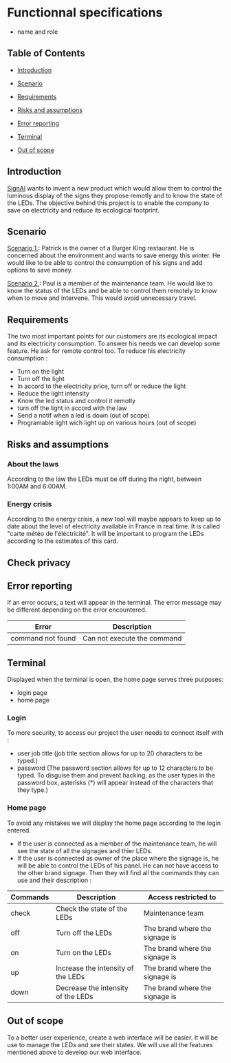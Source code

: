 # Functionnal specifications

- name and role

## Table of Contents

-  [Introduction](#overview)


-  [Scenario](#scenario)


-  [Requirements](#needs)


-  [Risks and assumptions](#risk)


-  [Error reporting](#error)


-  [Terminal](#terminal)


-  [Out of scope](#out-of-scope)


<a  name="overview"/></a>

## Introduction

[SignAl](https://signall.com/) wants to invent a new product which would allow them to control the luminous display of the signs they propose remotly and to know the state of the LEDs. The objective behind this project is to enable the company to save on electricity and reduce its ecological footprint.

<a name="scenario"/></a>

## Scenario

<u> Scenario 1 </u> : Patrick is the owner of a Burger King restaurant. He is concerned about the environment and wants to save energy this winter. He would like to be able to control the consumption of his signs and add options to save money. 

<u> Scenario 2 </u> : Paul is a member of the maintenance team. He would like to know the status of the LEDs and be able to control them remotely to know when to move and intervene. This would avoid unnecessary travel.

<a name="needs"/></a>

## Requirements

The two most important points for our customers are its ecological impact and its electricity consumption. To answer his needs we can develop some feature. He ask for remote control too.
To reduce his electricity consumption :

- Turn on the light
- Turn off the light
- In accord to the electricity price, turn off or reduce the light
- Reduce the light intensity
- Know the led status and control it remotly
- turn off the light in accord with the law
- Send a notif when a led is down (out of scope)
- Programable light wich light up on various hours (out of scope)

<a name="risk"/></a>

## Risks and assumptions

### About the laws
According to the law the LEDs must be off during the night, between 1:00AM and 6:00AM.

<!-- ## Need to verify what the law tells about this type of project. -->

### Energy crisis <!--(out of scope ?) (requirements) -->
According to the energy crisis, a new tool will maybe appears to keep up to date about the level of electricity available in France in real time. It is called "carte météo de l'éléctricité".
It will be important to program the LEDs according to the estimates of this card.


## Check privacy

<a name="error"/></a>

## Error reporting

If an error occurs, a text will appear in the terminal. The error message may be different depending on the error encountered.

| Error             	| Description                 	|
|-------------------	|-----------------------------	|
| command not found 	| Can not execute the command 	|

<a name="terminal"/></a>

## Terminal

Displayed when the terminal is open, the home page serves three purposes:

- login page
- home page

### Login
To more security, to access our project the user needs to connect itself with :
- user job title (job title section allows for up to 20 characters to be typed.)
- password (The password section allows for up to 12 characters to be typed. To disguise them and prevent hacking, as the user types in the password box, asterisks (*) will appear instead of the characters that they type.)

### Home page
To avoid any mistakes we will display the home page according to the login entered.
- If the user is connected as a member of the maintenance team, he will see the state of all the signages and thier LEDs.
- If the user is connected as owner of the place where the signage is, he will be able to control the LEDs of his panel. He can not have access to the other brand signage.
Then they will find all the commands they can use and their description :

| Commands 	| Description                        	| Access restricted to           	|
|----------	|------------------------------------	|--------------------------------	|
| check    	| Check the state of the LEDs        	| Maintenance team               	|
| off      	| Turn off the LEDs                  	| The brand where the signage is 	|
| on       	| Turn on the LEDs                   	| The brand where the signage is 	|
| up       	| Increase the intensity of the LEDs 	| The brand where the signage is 	|
| down     	| Decrease the intensity of the LEDs 	| The brand where the signage is 	|

<a name="out-of-scope"/></a>

## Out of scope

To a better user experience, create a web interface will be easier. It will be use to manage the LEDs and see their states.
We will use all the features mentioned above to develop our web interface.

<!-- Questions
- même interface pour maintenance -> login
- qui sont les clients et les différences en conséquences 
- vérifier les entrées du login pour être le plus clair : intitulé du job, entreprise, user title... ?
        -> changer les "owner" en conséquence-->